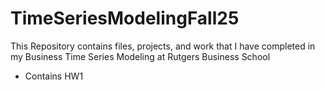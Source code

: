 # TimeSeriesModelingFall25
This Repository contains files, projects, and work that I have completed in my Business Time Series Modeling at Rutgers Business School 
- Contains HW1

